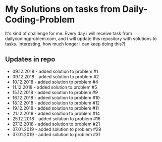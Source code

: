 # My Solutions on tasks from Daily-Coding-Problem 

It's kind of challenge for me. Every day i will receive task from dailycodingproblem.com, and i will update this repository with solutions to tasks. 
Interesting, how much longer I can keep doing this?)

## Updates in repo
+ 09.12.2018 - added solution to problem #1
+ 09.12.2018 - added solution to problem #2
+ 10.12.2018 - added solution to problem #4
+ 11.12.2018 - added solution to problem #5
+ 15.12.2018 - added solution to problem #9
+ 16.12.2018 - added solution to problem #10
+ 18.12.2018 - added solution to problem #12
+ 19.12.2018 - added solution to problem #11
+ 21.12.2018 - added solution to problem #14
+ 25.12.2018 - added solution to problem #18
+ 27.12.2018 - added solution to problem #21
+ 07.01.2019 - added solution to problem #29
+ 07.01.2019 - added solution to problem #31
